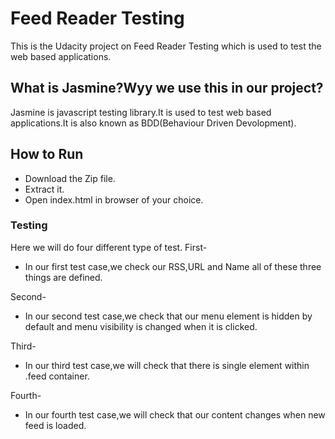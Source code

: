# Feed Reader Testing
This is the Udacity project on Feed Reader Testing which is used to test the web based applications.


## What is Jasmine?Wyy we use this in our project?
Jasmine is javascript testing library.It is used to test web based applications.It is also known as BDD(Behaviour Driven Devolopment).


## How to Run
* Download the Zip file.
* Extract it.
* Open index.html in browser of your choice.


### Testing
Here we will do four different type of test.
First-
* In our first test case,we check our RSS,URL and Name all of these three things are defined.

Second-
* In our second test case,we check that our menu element is hidden by default and menu visibility is changed when it is clicked.

Third-
* In our third test case,we will check that there is single element within .feed container.

Fourth-
* In our fourth test case,we will check that our content changes when new feed is loaded.
